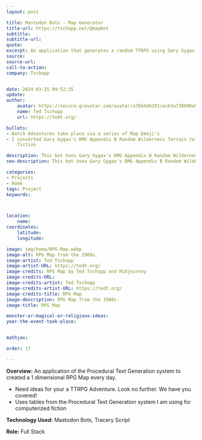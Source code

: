```yaml
---
layout: post

title: Mastodon Bots - Map Generator
title-url: https://tschopp.net/@mapbot
subtitle:
subtitle-url:
quote:
excerpt: An application that generates a random TTRPG using Gary Gygax's DMG Appendix B-Random Wilderness Terrain.
source:
source-url:
call-to-action:
company: Tschopp


date: 2024-03-25 09:52:35
update:
author:
    avatar: https://secure.gravatar.com/avatar/a76b4d6291cecb3a738896a971bfb903?s=512&d=mp&r=g
    name: Ted Tschopp
    url: https://tedt.org/

bullets:
- Watch Adventures take place via a series of Map Emoji's
- I converted Gary Gygax's DMG Appendix B Random Wilderness Terrain to use the Procedural Text Generation system I am using for computerized
    fiction

description: This bot Uses Gary Gygax's DMG Appendix B Random Wilderness Terrain to create a simple TTRPG map that moves from one place to another passing through various biomes.
seo-description: This bot Uses Gary Gygax's DMG Appendix B Random Wilderness Terrain to create a simple TTRPG map that moves from one place to another passing through various biomes.

categories: 
- Projects
- Home
tags: Project
keywords:



location:
    name:
coordinates:
    latitude:
    longitude:

image: img/home/RPG-Map.webp
image-alt: RPG Map from the 1980s.
image-artist: Ted Tschopp
image-artist-URL: https://tedt.org/
image-credits: RPG Map by Ted Tschopp and Midjourney
image-credits-URL:
image-credits-artist: Ted Tschopp
image-credits-artist-URL: https://tedt.org/
image-credits-title: RPG Map
image-description: RPG Map from the 1980s.
image-title: RPG Map

monster-or-magical-or-religious-ideas:
year-the-event-took-place:


mathjax:

order: 17

---
```


**Overview:** An application of the Procedural Text Generation system to created a 1 dimensional RPG Map every day.

* Need ideas for your a TTRPG Adventure. Look no further. We have you covered!
* Uses tables from the Procedural Text Generation system I am using for computerized fiction

**Technology Used:** Mastodon Bots, Tracery Script

**Role:** Full Stack
